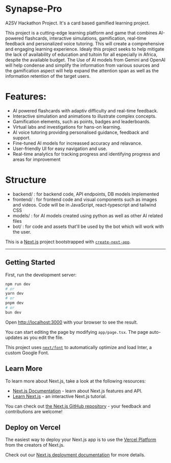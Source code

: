 # Synapse-Pro
A2SV Hackathon Project. It's a card based gamified learning project.

This project is a cutting-edge learning platform and game that combines AI-powered flashcards, interactive simulations, gamification, real-time feedback and personalized voice tutoring.
This will create a comprehensive and engaging learning experience.
Idealy this project seeks to help mitigate the lack of availability of education and tuitoin for all especially in Africa, despite the available budget.
The Use of AI models from Gemini and OpenAI will help condense and simplify the information from various sources and the gamification aspect will help expand the attention span as well as the information retention of the target users.

# Features:
- AI powered flashcards with adaptiv difficulty and real-time feedback.
- Interactive simulation and animations to illustrate complex concepts.
- Gamification elements, such as points, badges and leaderboards.
- Virtual labs and investigations for hans-on learning.
- AI voice tutoring providing personalised guidance, feedback and support.
- Fine-tuned AI models for increassed accuracy and relavance.
- User-friendly UI for easy navigation and use.
- Real-time analytics for tracking progress and identifying progress and areas for improvement

# Structure
- backend/ : for backend code, API endpoints, DB models implemented 
- frontend/ : for frontend code and visual components such as images and videos. Code will be in JavaScript, react-typescript and tailwind CSS
- models/ : for AI models created using python as well as other AI related files
- bot/ : for code and assets that'll be used by the bot which will work with the user.


This is a [Next.js](https://nextjs.org/) project bootstrapped with [`create-next-app`](https://github.com/vercel/next.js/tree/canary/packages/create-next-app).

------------------------------------------------------------------------------------------------------------------------------------------------------------------

## Getting Started

First, run the development server:

```bash
npm run dev
# or
yarn dev
# or
pnpm dev
# or
bun dev
```

Open [http://localhost:3000](http://localhost:3000) with your browser to see the result.

You can start editing the page by modifying `app/page.tsx`. The page auto-updates as you edit the file.

This project uses [`next/font`](https://nextjs.org/docs/basic-features/font-optimization) to automatically optimize and load Inter, a custom Google Font.

## Learn More

To learn more about Next.js, take a look at the following resources:

- [Next.js Documentation](https://nextjs.org/docs) - learn about Next.js features and API.
- [Learn Next.js](https://nextjs.org/learn) - an interactive Next.js tutorial.

You can check out [the Next.js GitHub repository](https://github.com/vercel/next.js/) - your feedback and contributions are welcome!

## Deploy on Vercel

The easiest way to deploy your Next.js app is to use the [Vercel Platform](https://vercel.com/new?utm_medium=default-template&filter=next.js&utm_source=create-next-app&utm_campaign=create-next-app-readme) from the creators of Next.js.

Check out our [Next.js deployment documentation](https://nextjs.org/docs/deployment) for more details.
